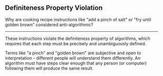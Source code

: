 ## Definiteness Property Violation

Why are cooking recipe instructions like "add a pinch of salt" or "fry until golden brown" considered anti-algorithmic?

---

These instructions violate the definiteness property of algorithms, which requires that each step must be precisely and unambiguously defined.

Terms like "a pinch" and "golden brown" are subjective and open to interpretation - different people will understand them differently. An algorithm must have steps clear enough that any person (or computer) following them will produce the same result.

